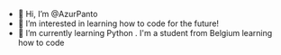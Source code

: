- 👋 Hi, I’m @AzurPanto
- 👀 I’m interested in learning how to code for the future!
- 🌱 I’m currently learning Python  .
I'm a student from Belgium learning how to code

<!---
AzurPanto/AzurPanto is a ✨ special ✨ repository because its `README.md` (this file) appears on your GitHub profile.
You can click the Preview link to take a look at your changes.
--->
